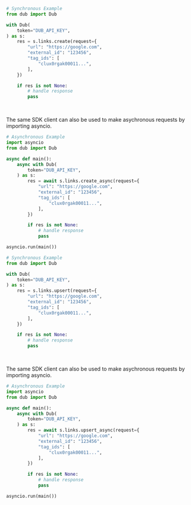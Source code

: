 <!-- Start SDK Example Usage [usage] -->
```python
# Synchronous Example
from dub import Dub

with Dub(
    token="DUB_API_KEY",
) as s:
    res = s.links.create(request={
        "url": "https://google.com",
        "external_id": "123456",
        "tag_ids": [
            "clux0rgak00011...",
        ],
    })

    if res is not None:
        # handle response
        pass
```

</br>

The same SDK client can also be used to make asychronous requests by importing asyncio.
```python
# Asynchronous Example
import asyncio
from dub import Dub

async def main():
    async with Dub(
        token="DUB_API_KEY",
    ) as s:
        res = await s.links.create_async(request={
            "url": "https://google.com",
            "external_id": "123456",
            "tag_ids": [
                "clux0rgak00011...",
            ],
        })

        if res is not None:
            # handle response
            pass

asyncio.run(main())
```

```python
# Synchronous Example
from dub import Dub

with Dub(
    token="DUB_API_KEY",
) as s:
    res = s.links.upsert(request={
        "url": "https://google.com",
        "external_id": "123456",
        "tag_ids": [
            "clux0rgak00011...",
        ],
    })

    if res is not None:
        # handle response
        pass
```

</br>

The same SDK client can also be used to make asychronous requests by importing asyncio.
```python
# Asynchronous Example
import asyncio
from dub import Dub

async def main():
    async with Dub(
        token="DUB_API_KEY",
    ) as s:
        res = await s.links.upsert_async(request={
            "url": "https://google.com",
            "external_id": "123456",
            "tag_ids": [
                "clux0rgak00011...",
            ],
        })

        if res is not None:
            # handle response
            pass

asyncio.run(main())
```
<!-- End SDK Example Usage [usage] -->